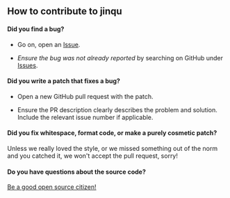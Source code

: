 ## How to contribute to jinqu

#### **Did you find a bug?**
* Go on, open an [Issue](https://github.com/jin-qu/jinqu/issues/new).

* *Ensure the bug was not already reported* by searching on GitHub under [Issues](https://github.com/jin-qu/jinqu/issues).

#### **Did you write a patch that fixes a bug?**

* Open a new GitHub pull request with the patch.

* Ensure the PR description clearly describes the problem and solution. Include the relevant issue number if applicable.

#### **Did you fix whitespace, format code, or make a purely cosmetic patch?**

Unless we really loved the style, or we missed something out of the norm and you catched it, we won't accept the pull request, sorry!

#### **Do you have questions about the source code?**

[Be a good open source citizen!](https://hackernoon.com/being-a-good-open-source-citizen-9060d0ab9732)
